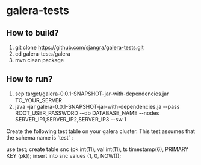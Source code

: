# galera-tests

How to build?
----------------------------------------------
1. git clone https://github.com/sjangra/galera-tests.git
2. cd galera-tests/galera
3. mvn clean package

How to run?
----------------------------------------------

1. scp target/galera-0.0.1-SNAPSHOT-jar-with-dependencies.jar TO_YOUR_SERVER
2. java -jar galera-0.0.1-SNAPSHOT-jar-with-dependencies.ja --pass ROOT_USER_PASSWORD --db DATABASE_NAME --nodes SERVER_IP1,SERVER_IP2,SERVER_IP3  --sw 1

Create the following test table on your galera cluster. This test assumes that the schema name is 'test' :

use test;
create table snc (pk int(11), val int(11), ts timestamp(6), PRIMARY KEY (pk));
insert into snc values (1, 0, NOW());
